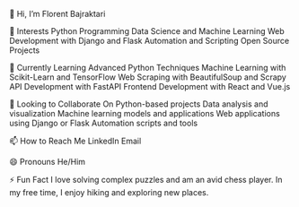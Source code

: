 👋 Hi, I’m Florent Bajraktari

👀 Interests
Python Programming
Data Science and Machine Learning
Web Development with Django and Flask
Automation and Scripting
Open Source Projects

🌱 Currently Learning
Advanced Python Techniques
Machine Learning with Scikit-Learn and TensorFlow
Web Scraping with BeautifulSoup and Scrapy
API Development with FastAPI
Frontend Development with React and Vue.js

💞️ Looking to Collaborate On
Python-based projects
Data analysis and visualization
Machine learning models and applications
Web applications using Django or Flask
Automation scripts and tools

📫 How to Reach Me
LinkedIn
Email

😄 Pronouns
He/Him

⚡ Fun Fact
I love solving complex puzzles and am an avid chess player. In my free time, I enjoy hiking and exploring new places.
